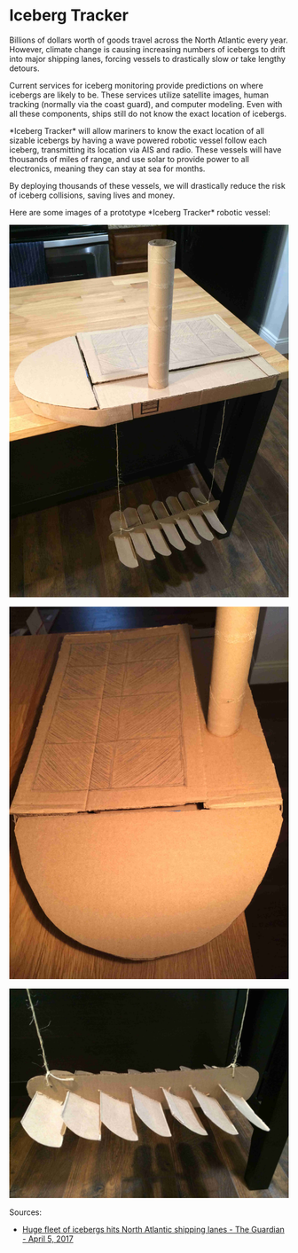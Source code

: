 [//]: # (Image References)
[iceberg_tracker]: ./iceberg_tracker.JPG
[iceberg_tracker_top]: ./iceberg_tracker_top.JPG
[iceberg_tracker_underwater_fins]: ./iceberg_tracker_underwater_fins.JPG

# Iceberg Tracker

<p>Billions of dollars worth of goods travel across the North Atlantic every year. However, climate change is causing increasing numbers of icebergs to drift into major shipping lanes, forcing vessels to drastically slow or take lengthy detours.</p>

<p>Current services for iceberg monitoring provide predictions on where icebergs are likely to be. These services utilize satellite images, human tracking (normally via the coast guard), and computer modeling. Even with all these components, ships still do not know the exact location of icebergs.</p>

<p>*Iceberg Tracker* will allow mariners to know the exact location of all sizable icebergs by having a wave powered robotic vessel follow each iceberg, transmitting its location via AIS and radio. These vessels will have thousands of miles of range, and use solar to provide power to all electronics, meaning they can stay at sea for months.</p>

<p>By deploying thousands of these vessels, we will drastically reduce the risk of iceberg collisions, saving lives and money.</p>

<p>Here are some images of a prototype *Iceberg Tracker* robotic vessel:</p>

![Iceberg Tracker][iceberg_tracker]

![Iceberg Tracker Top][iceberg_tracker_top]

![Iceberg Tracker Underwater Fins][iceberg_tracker_underwater_fins]

<p>Sources:</p>
<ul>
    <li><a href="https://www.theguardian.com/environment/2017/apr/06/huge-fleet-icebergs-north-atlantic-shipping-lanes" target="_blank">Huge fleet of icebergs hits North Atlantic shipping lanes - The Guardian - April 5, 2017</a></li>
</ul>

